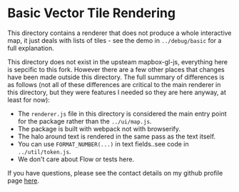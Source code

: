 # Basic Vector Tile Rendering

This directory contains a renderer that does not produce a whole interactive map, it just deals with lists of tiles - see the demo in `../debug/basic` for a full explanation.

This directory does not exist in the upsteam mapbox-gl-js, everything here is sepcific to this fork. However there are a few other places that changes have been made outside this directory.
The full summary of differences is as follows (not all of these differences are critical to the main renderer in this directory, but they were features I needed so they are here anyway, at least for now):

* The `renderer.js` file in this directory is considered the main entry point for the package rather than the `../ui/map.js`.
* The package is built with webpack not with browserify.
* The halo around text is rendered in the same pass as the text itself.
* You can use `FORMAT_NUMBER(...)` in text fields..see code in `../util/token.js`.
* We don't care about Flow or tests here.

If you have questions, please see the contact details on my github profile page [here](https://github.com/d1manson).